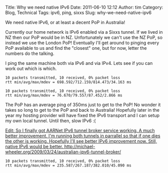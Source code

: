 Title: Why we need native IPv6
Date: 2011-06-10 12:12
Author: tim
Category: Blog, Technical
Tags: ipv6, ping, sixxs
Slug: why-we-need-native-ipv6

We need native IPv6, or at least a decent PoP in Australia!

Currently our home network is IPv6 enabled via a Sixxs tunnel. If we
lived in NZ then our PoP would be in NZ. Unfortunately we can't use the
NZ PoP, so instead we use the London PoP! Eventually I'll get around to
pinging every PoP available to us and find the "closest" one, but for
now, letter the numbers do the talking.

I ping the same machine both via IPv6 and via IPv4. Lets see if you can
work out which is which.

    10 packets transmitted, 10 received, 0% packet loss
    rtt min/avg/max/mdev = 698.592/712.159/814.473/34.163 ms

    10 packets transmitted, 10 received, 0% packet loss
    rtt min/avg/max/mdev = 76.670/79.557/87.452/2.866 ms

The PoP has an average ping of 350ms just to get to the PoP! No wonder
it takes so long to get to the PoP and back to Australia! Hopefully
later in the year my hosting provider will have fixed the IPv6 transport
and I can setup my own local tunnel. Until then, slow IPv6 :(

<ins datetime="2011-06-10T02:48:46+00:00">Edit: So I finally got AARNet
IPv6 tunnel broker service working. A much better improvement. I'm
running both tunnels in parrallel so that if one dies the other is
working. Hopefully I'll see better IPv6 improvement now. Still, native
IPv6 would be better.
<http://michael-wheeler.org/2009/03/24/australian-ipv6-tunnel-broker/></ins>

    10 packets transmitted, 10 received, 0% packet loss
    rtt min/avg/max/mdev = 235.587/267.187/382.010/45.090 ms
